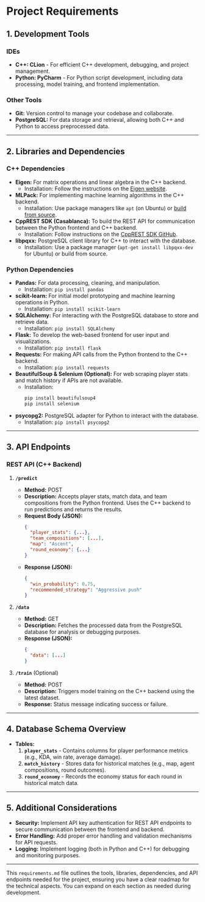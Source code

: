
# **Project Requirements**

## **1. Development Tools**
### **IDEs**
- **C++: CLion** - For efficient C++ development, debugging, and project management.
- **Python: PyCharm** - For Python script development, including data processing, model training, and frontend implementation.

### **Other Tools**
- **Git:** Version control to manage your codebase and collaborate.
- **PostgreSQL:** For data storage and retrieval, allowing both C++ and Python to access preprocessed data.

---

## **2. Libraries and Dependencies**

### **C++ Dependencies**
- **Eigen:** For matrix operations and linear algebra in the C++ backend.
  - Installation: Follow the instructions on the [Eigen website](https://eigen.tuxfamily.org/dox/GettingStarted.html).
- **MLPack:** For implementing machine learning algorithms in the C++ backend.
  - Installation: Use package managers like `apt` (on Ubuntu) or [build from source](https://www.mlpack.org/).
- **CppREST SDK (Casablanca):** To build the REST API for communication between the Python frontend and C++ backend.
  - Installation: Follow instructions on the [CppREST SDK GitHub](https://github.com/microsoft/cpprestsdk).
- **libpqxx:** PostgreSQL client library for C++ to interact with the database.
  - Installation: Use a package manager (`apt-get install libpqxx-dev` for Ubuntu) or build from source.

### **Python Dependencies**
- **Pandas:** For data processing, cleaning, and manipulation.
  - Installation: `pip install pandas`
- **scikit-learn:** For initial model prototyping and machine learning operations in Python.
  - Installation: `pip install scikit-learn`
- **SQLAlchemy:** For interacting with the PostgreSQL database to store and retrieve data.
  - Installation: `pip install SQLAlchemy`
- **Flask:** To develop the web-based frontend for user input and visualizations.
  - Installation: `pip install flask`
- **Requests:** For making API calls from the Python frontend to the C++ backend.
  - Installation: `pip install requests`
- **BeautifulSoup & Selenium (Optional):** For web scraping player stats and match history if APIs are not available.
  - Installation: 
    ```bash
    pip install beautifulsoup4
    pip install selenium
    ```
- **psycopg2:** PostgreSQL adapter for Python to interact with the database.
  - Installation: `pip install psycopg2`

---

## **3. API Endpoints**

### **REST API (C++ Backend)**
1. **`/predict`**
   - **Method:** POST
   - **Description:** Accepts player stats, match data, and team compositions from the Python frontend. Uses the C++ backend to run predictions and returns the results.
   - **Request Body (JSON):**
     ```json
     {
       "player_stats": {...},
       "team_compositions": [...],
       "map": "Ascent",
       "round_economy": {...}
     }
     ```
   - **Response (JSON):**
     ```json
     {
       "win_probability": 0.75,
       "recommended_strategy": "Aggressive push"
     }
     ```

2. **`/data`**
   - **Method:** GET
   - **Description:** Fetches the processed data from the PostgreSQL database for analysis or debugging purposes.
   - **Response (JSON):**
     ```json
     {
       "data": [...]
     }
     ```

3. **`/train`** (Optional)
   - **Method:** POST
   - **Description:** Triggers model training on the C++ backend using the latest dataset.
   - **Response:** Status message indicating success or failure.

---

## **4. Database Schema Overview**
- **Tables:**
  1. **`player_stats`** - Contains columns for player performance metrics (e.g., KDA, win rate, average damage).
  2. **`match_history`** - Stores data for historical matches (e.g., map, agent compositions, round outcomes).
  3. **`round_economy`** - Records the economy status for each round in historical match data.

---

## **5. Additional Considerations**
- **Security:** Implement API key authentication for REST API endpoints to secure communication between the frontend and backend.
- **Error Handling:** Add proper error handling and validation mechanisms for API requests.
- **Logging:** Implement logging (both in Python and C++) for debugging and monitoring purposes.

---

This `requirements.md` file outlines the tools, libraries, dependencies, and API endpoints needed for the project, ensuring you have a clear roadmap for the technical aspects. You can expand on each section as needed during development.